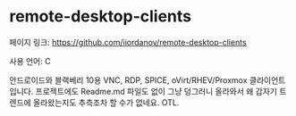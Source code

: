 # remote-desktop-clients

페이지 링크: https://github.com/iiordanov/remote-desktop-clients

사용 언어: C

안드로이드와 블랙베리 10용 VNC, RDP, SPICE, oVirt/RHEV/Proxmox 클라이언트 입니다. 프로젝트에도 Readme.md 파일도 없이 그냥 덩그러니 올라와서 왜 갑자기 트렌드에 올라왔는지도 추측조차 할 수가 없네요. OTL.
